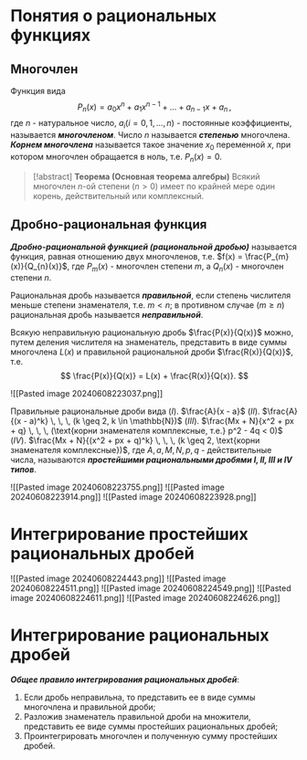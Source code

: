 # Понятия о рациональных функциях

## Многочлен

Функция вида
$$
P_{n}(x) = a_{0}x^n + a_{1}x^{n-1} + \dots + a_{n-1}x + a_{n} \, ,
$$
где $n$ - натуральное число, $a_{i} (i = 0,1,\dots,n)$ - постоянные коэффициенты, называется ***многочленом***. Число $n$ называется ***степенью*** многочлена.
***Корнем многочлена*** называется такое значение $x_{0}$ переменной $x$, при котором многочлен обращается в ноль, т.е. $P_{n}(x) = 0$.

> [!abstract] **Теорема (Основная теорема алгебры)**
>Всякий многочлен $n$-ой степени $(n > 0)$ имеет по крайней мере один корень, действительный или комплексный.
## Дробно-рациональная функция

***Дробно-рациональной функцией (рациональной дробью)*** называется функция, равная отношению двух многочленов, т.е. $f(x) = \frac{P_{m}(x)}{Q_{n}(x)}$, где $P_{m}(x)$ - многочлен степени $m$, а $Q_{n}(x)$ - многочлен степени $n$.

Рациональная дробь называется ***правильной***, если степень числителя меньше степени знаменателя, т.е. $m < n$; в противном случае ($m \geq n$) рациональная дробь называется ***неправильной***.

Всякую неправильную рациональную дробь $\frac{P(x)}{Q(x)}$ можно, путем деления числителя на знаменатель, представить в виде суммы многочлена $L(x)$ и правильной рациональной дроби $\frac{R(x)}{Q(x)}$, т.е.
$$
\frac{P(x)}{Q(x)} = L(x) + \frac{R(x)}{Q(x)}.
$$

![[Pasted image 20240608223037.png]]

Правильные рациональные дроби вида
($I$). $\frac{A}{x - a}$
($II$). $\frac{A}{(x - a)^k} \, \, \, (k \geq 2, k \in \mathbb{N})$
($III$). $\frac{Mx + N}{x^2 + px + q} \, \, \, (\text{корни знаменателя комплексные, т.е.} p^2 - 4q < 0)$ 
($IV$). $\frac{Mx + N}{(x^2 + px + q)^k} \, \, \, (k \geq 2, \text{корни знаменателя комплексные})$,
где $A, a, M, N, p, q$ - действительные числа, называются ***простейшими рациональными дробями $I, II, III$ и $IV$ типов***.

![[Pasted image 20240608223755.png]]
![[Pasted image 20240608223914.png]]
![[Pasted image 20240608223928.png]]
# Интегрирование простейших рациональных дробей

![[Pasted image 20240608224443.png]]
![[Pasted image 20240608224511.png]]
![[Pasted image 20240608224549.png]]
![[Pasted image 20240608224611.png]]
![[Pasted image 20240608224626.png]]
# Интегрирование рациональных дробей

***Общее правило интегрирования рациональных дробей***:
1. Если дробь неправильна, то представить ее в виде суммы многочлена и правильной дроби;
2. Разложив знаменатель правильной дроби на множители, представить ее  виде суммы простейших рациональных дробей;
3. Проинтегрировать многочлен и полученную сумму простейших дробей.

